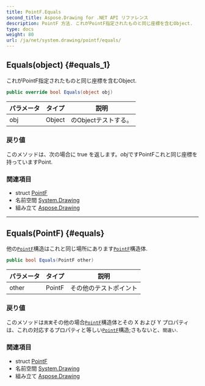 ```yaml
---
title: PointF.Equals
second_title: Aspose.Drawing for .NET API リファレンス
description: PointF 方法. これがPointF指定されたものと同じ座標を含むObject.
type: docs
weight: 80
url: /ja/net/system.drawing/pointf/equals/
---
```

## Equals(object) {#equals_1}

これがPointF指定されたものと同じ座標を含むObject.

```csharp
public override bool Equals(object obj)
```

| パラメータ | タイプ | 説明 |
| --- | --- | --- |
| obj | Object | のObjectテストする。 |

### 戻り値

このメソッドは、次の場合に true を返します。*obj*ですPointFこれと同じ座標を持っていますPoint.

### 関連項目

* struct [PointF](../)
* 名前空間 [System.Drawing](../../pointf/)
* 組み立て [Aspose.Drawing](../../../)

---

## Equals(PointF) {#equals}

他の[`PointF`](../)構造はこれと同じ場所にあります[`PointF`](../)構造体.

```csharp
public bool Equals(PointF other)
```

| パラメータ | タイプ | 説明 |
| --- | --- | --- |
| other | PointF | その他のテストポイント |

### 戻り値

このメソッドは`真実`その他の場合[`PointF`](../)構造体とその X および Y プロパティは、これの対応するプロパティと等しい[`PointF`](../)構造;さもないと、`間違い`.

### 関連項目

* struct [PointF](../)
* 名前空間 [System.Drawing](../../pointf/)
* 組み立て [Aspose.Drawing](../../../)


